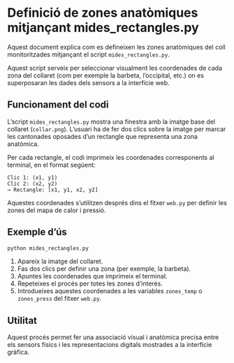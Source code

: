 
# Definició de zones anatòmiques mitjançant mides_rectangles.py

Aquest document explica com es defineixen les zones anatòmiques del coll monitoritzades mitjançant el script `mides_rectangles.py`.

Aquest script serveix per seleccionar visualment les coordenades de cada zona del collaret (com per exemple la barbeta, l’occipital, etc.) on es superposaran les dades dels sensors a la interfície web.

## Funcionament del codi

L’script `mides_rectangles.py` mostra una finestra amb la imatge base del collaret (`collar.png`). L’usuari ha de fer dos clics sobre la imatge per marcar les cantonades oposades d’un rectangle que representa una zona anatòmica.

Per cada rectangle, el codi imprimeix les coordenades corresponents al terminal, en el format següent:

```
Clic 1: (x1, y1)
Clic 2: (x2, y2)
→ Rectangle: [x1, y1, x2, y2]
```

Aquestes coordenades s’utilitzen després dins el fitxer `web.py` per definir les zones del mapa de calor i pressió.

## Exemple d’ús

```bash
python mides_rectangles.py
```

1. Apareix la imatge del collaret.
2. Fas dos clics per definir una zona (per exemple, la barbeta).
3. Apuntes les coordenades que imprimeix el terminal.
4. Repeteixes el procés per totes les zones d’interès.
5. Introdueixes aquestes coordenades a les variables `zones_temp` o `zones_press` del fitxer `web.py`.

## Utilitat

Aquest procés permet fer una associació visual i anatòmica precisa entre els sensors físics i les representacions digitals mostrades a la interfície gràfica.

